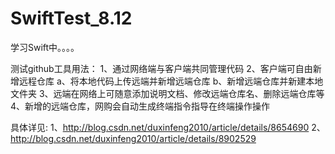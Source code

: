 # SwiftTest_8.12

学习Swift中。。。。

测试github工具用法：
1、通过网络端与客户端共同管理代码
2、客户端可自由新增远程仓库
   a、将本地代码上传远端并新增远端仓库 
   b、新增远端仓库并新建本地文件夹
3、远端在网络上可随意添加说明文档、修改远端仓库名、删除远端仓库等
4、新增的远端仓库，网购会自动生成终端指令指导在终端操作操作

具体详见: 1、http://blog.csdn.net/duxinfeng2010/article/details/8654690
         2、http://blog.csdn.net/duxinfeng2010/article/details/8902529